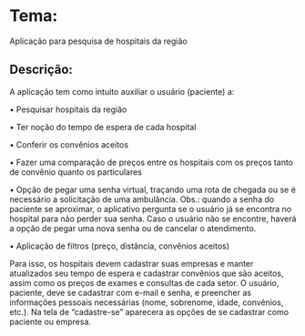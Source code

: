 # Tema:
Aplicação para pesquisa de hospitais da região

## Descrição:
A aplicação tem como intuito auxiliar o usuário (paciente) a:

•	Pesquisar hospitais da região

•	Ter noção do tempo de espera de cada hospital

•	Conferir os convênios aceitos

•	Fazer uma comparação de preços entre os hospitais com os preços tanto de convênio quanto os particulares

•	Opção de pegar uma senha virtual, traçando uma rota de chegada ou se é necessário a solicitação de uma ambulância. Obs.: quando a senha do paciente se aproximar, o aplicativo pergunta se o usuário já se encontra no hospital para não perder sua senha. Caso o usuário não se encontre, haverá a opção de pegar uma nova senha ou de cancelar o atendimento.

•	Aplicação de filtros (preço, distância, convênios aceitos)

Para isso, os hospitais devem cadastrar suas empresas e manter atualizados seu tempo de espera e cadastrar convênios que são aceitos, assim como os preços de exames e consultas de cada setor. O usuário, paciente, deve se cadastrar com e-mail e senha, e preencher as informações pessoais necessárias (nome, sobrenome, idade, convênios, etc.). Na tela de “cadastre-se” aparecera as opções de se cadastrar como paciente ou empresa.
